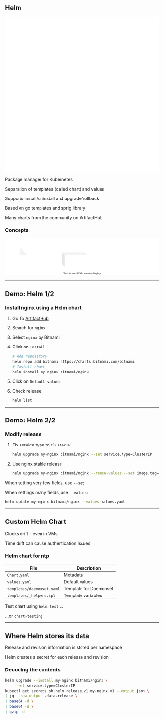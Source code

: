 ## Helm

![](images/helm-icon-white.svg) <!-- .element: style="float: right; width: 20%;" -->

Package manager for Kubernetes [](https://helm.sh/)

Separation of templates (called chart) and values

Supports install/uninstall and upgrade/rollback

Based on go templates [](https://godoc.org/text/template) and sprig library [](https://masterminds.github.io/sprig/)

Many charts from the community on ArtifactHub [](https://artifacthub.io/)

### Concepts

![](120_kubernetes/helm/helm.drawio.svg) <!-- .element: style="width: 80%;" -->

---

## Demo: Helm 1/2

### Install nginx using a Helm chart:

1. Go To [ArtifactHub](https://artifacthub.io/)
1. Search for `nginx`
1. Select `nginx` by Bitnami
1. Click on `Install`

    ```bash
    # Add repository
    helm repo add bitnami https://charts.bitnami.com/bitnami
    # Install chart
    helm install my-nginx bitnami/nginx
    ```
    <!-- .element: style="width: 35em;" -->

1. Click on `Default values`
1. Check release

    ```bash
    helm list
    ```
    <!-- .element: style="width: 35em;" -->

---

## Demo: Helm 2/2

### Modify release

1. Fix service type to `ClusterIP`

    ```bash
    helm upgrade my-nginx bitnami/nginx --set service.type=ClusterIP
    ```
    <!-- .element: style="width: 43em;" -->

1. Use nginx stable release [](https://hub.docker.com/r/bitnami/nginx/tags)

    ```bash
    helm upgrade my-nginx bitnami/nginx --reuse-values --set image.tag=1.24.0
    ```
    <!-- .element: style="width: 43em;" -->

When setting very few fields, use `--set`

When settings many fields, use `--values`:

```bash
helm update my-nginx bitnami/nginx --values values.yaml
```

---

## Custom Helm Chart

Clocks drift - even in VMs

Time drift can cause authentication issues

### Helm chart for ntp

| File                       | Description            |
| -------------------------- | ---------------------- |
| `Chart.yaml`               | Metadata               |
| `values.yaml`              | Default values         |
| `templates/daemonset.yaml` | Template for Daemonset |
| `templates/_helpers.tpl`   | Template variables     |

Test chart using `helm test` [](https://helm.sh/docs/topics/chart_tests/)...

...or `chart-testing` [](https://github.com/helm/chart-testing)

---

## Where Helm stores its data

Release and revision information is stored per namespace

Helm creates a secret for each release and revision

### Decoding the contents

```bash
helm upgrade --install my-nginx bitnami/nginx \
    --set service.type=ClusterIP
kubectl get secrets sh.helm.release.v1.my-nginx.v1 --output json \
| jq --raw-output .data.release \
| base64 -d \
| base64 -d \
| gzip -d
```
